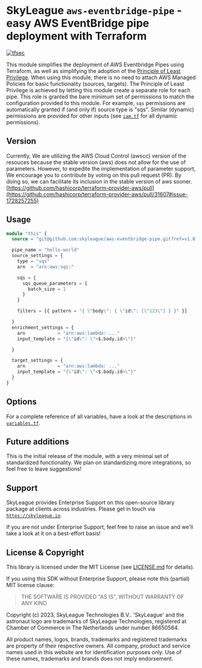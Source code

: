 # SkyLeague `aws-eventbridge-pipe` - easy AWS EventBridge pipe deployment with Terraform

[![tfsec](https://github.com/skyleague/aws-eventbridge-pipe/actions/workflows/tfsec.yml/badge.svg?branch=main)](https://github.com/skyleague/aws-eventbridge-pipe/actions/workflows/tfsec.yml)

This module simplifies the deployment of AWS Eventbridge Pipes using Terraform, as well as simplifying the adoption of the [Principle of Least Privilege](https://aws.amazon.com/blogs/security/techniques-for-writing-least-privilege-iam-policies/). When using this module, there is no need to attach AWS Managed Policies for basic functionality (sources, targets). The Principle of Least Privilege is achieved by letting this module create a separate role for each pipe. This role is granted the bare minimum set of permissions to match the configuration provided to this module. For example, `sqs` permissions are automatically granted if (and only if) source type is "sqs". Similar (dynamic) permissions are provided for other inputs (see [`iam.tf`](./iam.tf) for all dynamic permissions).

## Version

Currently, We are utilizing the AWS Cloud Control (awscc) version of the resouces
because the stable version (aws) does not allow for the use of parameters.
However, to expedite the implementation of parameter support,
We encourage you to contribute by voting on this pull request (PR).
By doing so, we can facilitate its inclusion in the stable version of aws sooner.
[https://github.com/hashicorp/terraform-provider-aws/pull](https://github.com/hashicorp/terraform-provider-aws/pull/31607#issue-1728257255)

## Usage

```terraform
module "this" {
  source = "git@github.com:skyleague/aws-eventbridge-pipe.git?ref=v1.0.0"

  pipe_name = "hello-world"
  source_settings = {
    type = "sqs"
    arn  = "arn:aws:sqs:"

    sqs = {
      sqs_queue_parameters = {
        batch_size = 1
      }
    }

    filters = [{ pattern = "{ \"body\": { \"id\": [\"123\"] } }" }]

  }
  enrichment_settings = {
    arn            = "arn:aws:lambda: ..."
    input_template = "{\"id\": \"<$.body.id>\"}"

  }

  target_settings = {
    arn            = "arn:aws:lambda: ..."
    input_template = "{\"id\": \"<$.body.id>\"}"
  }
}
```

## Options

For a complete reference of all variables, have a look at the descriptions in [`variables.tf`](./variables.tf).

## Future additions

This is the initial release of the module, with a very minimal set of standardized functionality. We plan on standardizing more integrations, so feel free to leave suggestions!

## Support

SkyLeague provides Enterprise Support on this open-source library package at clients across industries. Please get in touch via [`https://skyleague.io`](https://skyleague.io).

If you are not under Enterprise Support, feel free to raise an issue and we'll take a look at it on a best-effort basis!

## License & Copyright

This library is licensed under the MIT License (see [LICENSE.md](./LICENSE.md) for details).

If you using this SDK without Enterprise Support, please note this (partial) MIT license clause:

> THE SOFTWARE IS PROVIDED "AS IS", WITHOUT WARRANTY OF ANY KIND

Copyright (c) 2023, SkyLeague Technologies B.V..
'SkyLeague' and the astronaut logo are trademarks of SkyLeague Technologies, registered at Chamber of Commerce in The Netherlands under number 86650564.

All product names, logos, brands, trademarks and registered trademarks are property of their respective owners. All company, product and service names used in this website are for identification purposes only. Use of these names, trademarks and brands does not imply endorsement.
